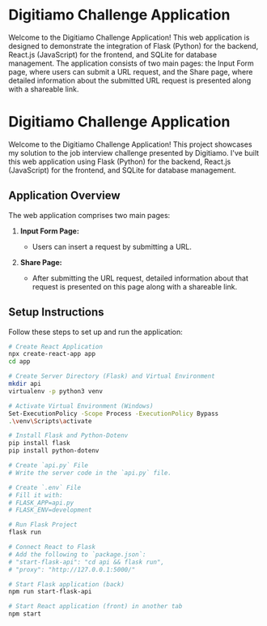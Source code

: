# Digitiamo Challenge Application
Welcome to the Digitiamo Challenge Application! This web application is designed to demonstrate the integration of Flask (Python) for the backend, React.js (JavaScript) for the frontend, and SQLite for database management. The application consists of two main pages: the Input Form page, where users can submit a URL request, and the Share page, where detailed information about the submitted URL request is presented along with a shareable link.
# Digitiamo Challenge Application

Welcome to the Digitiamo Challenge Application! This project showcases my solution to the job interview challenge presented by Digitiamo. I've built this web application using Flask (Python) for the backend, React.js (JavaScript) for the frontend, and SQLite for database management.

## Application Overview

The web application comprises two main pages:

1. **Input Form Page:**
   - Users can insert a request by submitting a URL.
  
2. **Share Page:**
   - After submitting the URL request, detailed information about that request is presented on this page along with a shareable link.

## Setup Instructions

Follow these steps to set up and run the application:

```bash
# Create React Application
npx create-react-app app
cd app

# Create Server Directory (Flask) and Virtual Environment
mkdir api
virtualenv -p python3 venv

# Activate Virtual Environment (Windows)
Set-ExecutionPolicy -Scope Process -ExecutionPolicy Bypass
.\venv\Scripts\activate

# Install Flask and Python-Dotenv
pip install flask
pip install python-dotenv

# Create `api.py` File
# Write the server code in the `api.py` file.

# Create `.env` File
# Fill it with:
# FLASK_APP=api.py
# FLASK_ENV=development

# Run Flask Project
flask run

# Connect React to Flask
# Add the following to `package.json`:
# "start-flask-api": "cd api && flask run",
# "proxy": "http://127.0.0.1:5000/"

# Start Flask application (back)
npm run start-flask-api

# Start React application (front) in another tab
npm start
